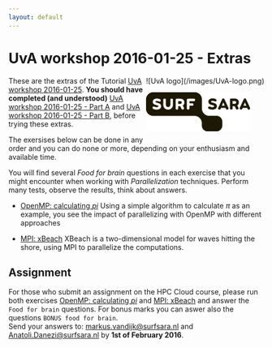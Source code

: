 ```yaml
---
layout: default
---
```


# UvA workshop 2016-01-25 - Extras

<div style="float:right;" markdown="1">
![UvA logo](/images/UvA-logo.png)

![SURFsara logo](/images/SURFsara_logo.png)
</div>

These are the extras of the Tutorial [UvA workshop 2016-01-25](UvAworkshop-2016-01-25).
**You should have completed (and understood)** [UvA workshop 2016-01-25 - Part A](UvAworkshop-2016-01-25-partA) and [UvA workshop 2016-01-25 - Part B](UvAworkshop-2016-01-25-partB),  before trying these extras.

The exersises below can be done in any order and you can do none or more, depending on your enthusiasm and available time.

You will find several _Food for brain_ questions in each exercise that you might encounter when working with _Parallelization_ techniques. Perform many tests, observe the results, think about answers.

* [OpenMP: calculating _pi_](UvAworkshop-2016-01-25-OpenMP)
  Using a simple algorithm to calculate _&pi;_ as an example, you see the impact of parallelizing with OpenMP with different approaches

* [MPI: xBeach](UvAworkshop-2016-01-25-xBeach)
  XBeach is a two-dimensional model for waves hitting the shore, using MPI to parallelize the computations.

## Assignment

For those who submit an assignment on the HPC Cloud course, please run both exercises [OpenMP: calculating _pi_](UvAworkshop-2016-01-25-OpenMP) and [MPI: xBeach](UvAworkshop-2016-01-25-xBeach) and answer the `Food for brain` questions. For bonus marks you can aswer also the questions `BONUS food for brain`.   
Send your answers to: [markus.vandijk@surfsara.nl](mailto:markus.vandijk@surfsara.nl) and [Anatoli.Danezi@surfsara.nl](mailto:Anatoli.Danezi@surfsara.nl) by **1st of February 2016**. 

